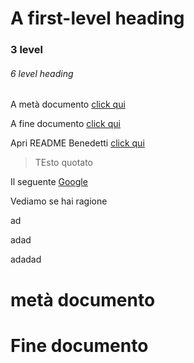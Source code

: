 # A first-level heading
### 3 level 
###### 6 level heading

A metà documento [click qui](#metà-ducmento)

A fine documento [click qui](#Fine-ducmento)


Apri README Benedetti [click qui](/README_Benedetti)

> TEsto quotato

Il seguente [Google](https://www.google.com)

Vediamo se hai ragione



ad




adad





adadad









# metà documento










# Fine documento
